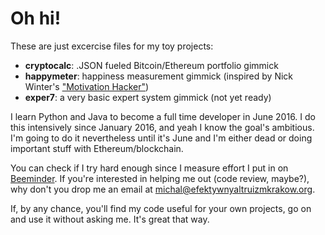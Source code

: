 # Oh hi!
These are just excercise files for my toy projects:

- **cryptocalc**: .JSON fueled Bitcoin/Ethereum portfolio gimmick
- **happymeter**: happiness measurement gimmick (inspired by Nick Winter's ["Motivation Hacker"])
- **exper7**: a very basic expert system gimmick (not yet ready)

I learn Python and Java to become a full time developer in June 2016. I  do this intensively since January 2016, and yeah I know the goal's ambitious. I'm going to do it nevertheless until it's June and I'm either dead or doing important stuff with Ethereum/blockchain.

You can check if I try hard enough since I measure effort I put in on [Beeminder]. If you're interested in helping me out (code review, maybe?), why don't you drop me an email at michal@efektywnyaltruizmkrakow.org.

If, by any chance, you'll find my code useful for your own projects, go on and use it without asking me. It's great that way.

["Motivation Hacker"]: http://www.nickwinter.net/the-motivation-hacker
[Beeminder]: https://www.beeminder.com/michal_t/goals/code
